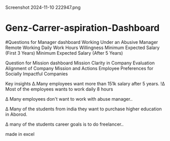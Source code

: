Screenshot 2024-11-10 222947.png

# Genz-Carrer-aspiration-Dashboard
#Questions for Manager dashboard
Working Under an Abusive Manager
Remote Working
Daily Work Hours Willingness
Minimum Expected Salary (First 3 Years)
Minimum Expected Salary (After 5 Years)


Question for Mission dashboard
Mission Clarity in Company Evaluation
Alignment of Company Mission and Actions
Employee Preferences for Socially Impactful Companies


Key insights
∆.Many employees want more than 151k salary after 5 years.
!∆ Most of the employees wants to work daily 8 hours

∆ Many employees don't want to work with abuse manager..

∆ Many of the students from india they want to purchase higher education in Aborod.

∆ many of the students career goals is to do freelancer..

made in excel
